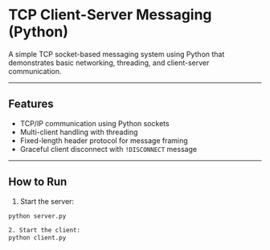# TCP Client-Server Messaging (Python)

A simple TCP socket-based messaging system using Python that demonstrates basic networking, threading, and client-server communication.

---

## Features

- TCP/IP communication using Python sockets
- Multi-client handling with threading
- Fixed-length header protocol for message framing
- Graceful client disconnect with `!DISCONNECT` message

---

## How to Run

1. Start the server:
```bash
python server.py

2. Start the client:
python client.py